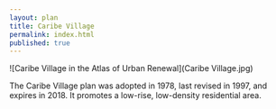 ```yaml
---
layout: plan
title: Caribe Village
permalink: index.html
published: true
---
```


![Caribe Village in the Atlas of Urban Renewal](Caribe Village.jpg)

The Caribe Village plan was adopted in 1978, last revised in 1997, and expires in 2018. It promotes a low-rise, low-density residential area.
